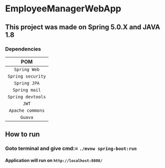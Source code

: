 # EmployeeManagerWebApp

## This project was made on Spring 5.0.X and JAVA 1.8

### Dependencies

|  POM             |
| :--------:            |
| `Spring Web`  |
| `Spring security` |
| `Spring JPA` |
| `Spring mail` |
| `Spring devtools` |
| `JWT` |
| `Apache commons` |
| `Guava` |


## How to run 

### Goto terminal and give cmd:= `./mvnw spring-boot:run`
#### Application will run on `http://localhost:8080/`
